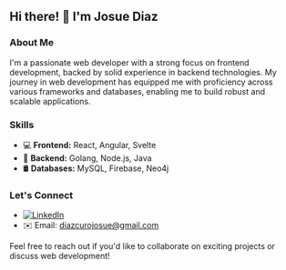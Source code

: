 ## Hi there! 👋 I'm Josue Diaz

### About Me

I'm a passionate web developer with a strong focus on frontend development, backed by solid experience in backend technologies. My journey in web development has equipped me with proficiency across various frameworks and databases, enabling me to build robust and scalable applications.

### Skills

- 💻 **Frontend:** React, Angular, Svelte
- 🔧 **Backend:** Golang, Node.js, Java
- 🛢️ **Databases:** MySQL, Firebase, Neo4j

### Let's Connect

- [![LinkedIn](https://img.shields.io/badge/-LinkedIn-blue?style=flat-square&logo=Linkedin&logoColor=white)](https://www.linkedin.com/in/josue-elias-diaz-curo-748699205/)
- ✉️ Email: diazcurojosue@gmail.com

Feel free to reach out if you'd like to collaborate on exciting projects or discuss web development!
